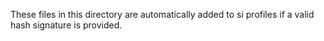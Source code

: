 These files in this directory are automatically added to si profiles if a valid hash signature is provided.
